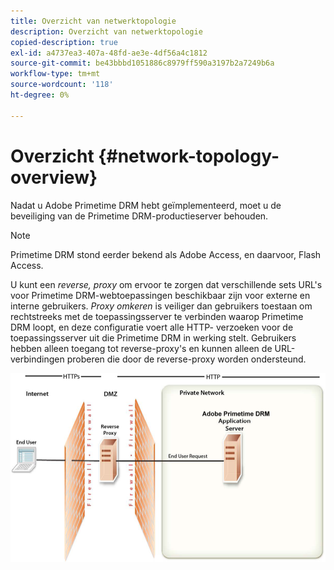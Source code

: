 ```yaml
---
title: Overzicht van netwerktopologie
description: Overzicht van netwerktopologie
copied-description: true
exl-id: a4737ea3-407a-48fd-ae3e-4df56a4c1812
source-git-commit: be43bbbd1051886c8979ff590a3197b2a7249b6a
workflow-type: tm+mt
source-wordcount: '118'
ht-degree: 0%

---
```


# Overzicht {#network-topology-overview}

Nadat u Adobe Primetime DRM hebt geïmplementeerd, moet u de beveiliging van de Primetime DRM-productieserver behouden.

>[!NOTE]
>
>Primetime DRM stond eerder bekend als Adobe Access, en daarvoor, Flash Access.

U kunt een *reverse, proxy* om ervoor te zorgen dat verschillende sets URL&#39;s voor Primetime DRM-webtoepassingen beschikbaar zijn voor externe en interne gebruikers. *Proxy omkeren* is veiliger dan gebruikers toestaan om rechtstreeks met de toepassingsserver te verbinden waarop Primetime DRM loopt, en deze configuratie voert alle HTTP- verzoeken voor de toepassingsserver uit die Primetime DRM in werking stelt. Gebruikers hebben alleen toegang tot reverse-proxy&#39;s en kunnen alleen de URL-verbindingen proberen die door de reverse-proxy worden ondersteund.

<!--<a id="fig_8083A8C794B646CD87985EC891B60663"></a>-->

![](assets/AdobeAccess_4_SecureDeployment.png)
